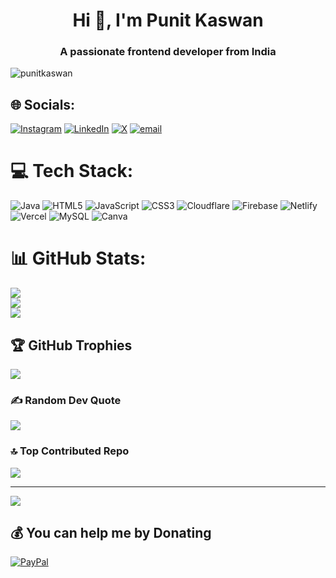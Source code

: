 <h1 align="center">Hi 👋, I'm Punit Kaswan</h1>
<h3 align="center">A passionate frontend developer from India</h3>

<p align="left"> <img src="https://komarev.com/ghpvc/?username=punitkaswan&label=Profile%20views&color=0e75b6&style=flat" alt="punitkaswan" /> </p>


## 🌐 Socials:
[![Instagram](https://img.shields.io/badge/Instagram-%23E4405F.svg?logo=Instagram&logoColor=white)](https://instagram.com/punitkaswan7) [![LinkedIn](https://img.shields.io/badge/LinkedIn-%230077B5.svg?logo=linkedin&logoColor=white)](https://linkedin.com/in/punitkaswan7) [![X](https://img.shields.io/badge/X-black.svg?logo=X&logoColor=white)](https://x.com/punitkaswan7) [![email](https://img.shields.io/badge/Email-D14836?logo=gmail&logoColor=white)](mailto:pk@pk7.in) 

# 💻 Tech Stack:
![Java](https://img.shields.io/badge/java-%23ED8B00.svg?style=for-the-badge&logo=openjdk&logoColor=white) ![HTML5](https://img.shields.io/badge/html5-%23E34F26.svg?style=for-the-badge&logo=html5&logoColor=white) ![JavaScript](https://img.shields.io/badge/javascript-%23323330.svg?style=for-the-badge&logo=javascript&logoColor=%23F7DF1E) ![CSS3](https://img.shields.io/badge/css3-%231572B6.svg?style=for-the-badge&logo=css3&logoColor=white) ![Cloudflare](https://img.shields.io/badge/Cloudflare-F38020?style=for-the-badge&logo=Cloudflare&logoColor=white) ![Firebase](https://img.shields.io/badge/firebase-%23039BE5.svg?style=for-the-badge&logo=firebase) ![Netlify](https://img.shields.io/badge/netlify-%23000000.svg?style=for-the-badge&logo=netlify&logoColor=#00C7B7) ![Vercel](https://img.shields.io/badge/vercel-%23000000.svg?style=for-the-badge&logo=vercel&logoColor=white) ![MySQL](https://img.shields.io/badge/mysql-4479A1.svg?style=for-the-badge&logo=mysql&logoColor=white) ![Canva](https://img.shields.io/badge/Canva-%2300C4CC.svg?style=for-the-badge&logo=Canva&logoColor=white)
# 📊 GitHub Stats:
![](https://github-readme-stats.vercel.app/api?username=punitkaswan&theme=shadow_green&hide_border=false&include_all_commits=true&count_private=true)<br/>
![](https://nirzak-streak-stats.vercel.app/?user=punitkaswan&theme=shadow_green&hide_border=false)<br/>
![](https://github-readme-stats.vercel.app/api/top-langs/?username=punitkaswan&theme=shadow_green&hide_border=false&include_all_commits=true&count_private=true&layout=compact)

## 🏆 GitHub Trophies
![](https://github-profile-trophy.vercel.app/?username=punitkaswan&theme=flag-india&no-frame=false&no-bg=false&margin-w=4)

### ✍️ Random Dev Quote
![](https://quotes-github-readme.vercel.app/api?type=vetical&theme=radical)

### 🔝 Top Contributed Repo
![](https://github-contributor-stats.vercel.app/api?username=punitkaswan&limit=5&theme=dark&combine_all_yearly_contributions=true)

---
[![](https://visitcount.itsvg.in/api?id=punitkaswan&icon=0&color=0)](https://visitcount.itsvg.in)

  ## 💰 You can help me by Donating
  [![PayPal](https://img.shields.io/badge/PayPal-00457C?style=for-the-badge&logo=paypal&logoColor=white)](https://paypal.me/punitkaswan) 

  
